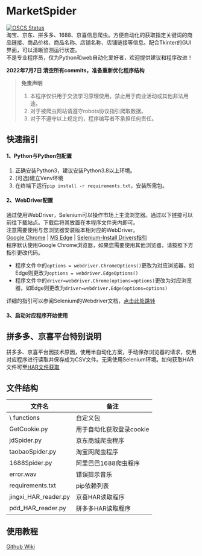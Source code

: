 # MarketSpider

[![OSCS Status](https://www.oscs1024.com/platform/badge/zhangjiancong/MarketSpider.svg?size=small)](https://www.oscs1024.com/project/zhangjiancong/MarketSpider?ref=badge_small)  
淘宝、京东、拼多多、1688、京喜信息爬虫。方便自动化的获取指定关键词的商品链接、商品价格、商品名称、店铺名称、店铺链接等信息。配合Tkinter的GUI界面，可以清晰监测运行状态。  
不是专业程序员，仅为Python和web自动化爱好者，欢迎提供建议和程序改进！



**2022年7月7日 清空所有commits，准备重新优化程序结构**
> **免责声明**
> 1. 本程序仅供用于交流学习原理使用。禁止用于商业活动或其他非法用途。
> 2. 对于被爬虫网站请遵守robots协议指引爬取数据。
> 3. 对于不遵守以上规定的，程序编写者不承担任何责任。



## 快速指引

#### 1、Python与Python包配置

1. 正确安装Python3，建议安装Python3.8以上环境。
2. (可选)建立Venv环境
3. 在终端下运行`pip install -r requirements.txt`，安装所需包。

#### 2、WebDriver配置

通过使用WebDriver，Selenium可以操作市场上主流浏览器。通过以下链接可以前往下载站点。下载后将其放置在本程序文件夹内即可。  
注意需要使用与您浏览器安装版本相对应的WebDriver。  
[Google Chrome](https://chromedriver.storage.googleapis.com/index.html) |
[MS Edge](https://developer.microsoft.com/en-us/microsoft-edge/tools/webdriver/) |
[Selenium-Install Drivers指引](https://www.selenium.dev/documentation/webdriver/getting_started/install_drivers/)  
程序默认使用Google Chrome浏览器，如果您需要使用其他浏览器，请按照下方指引更改代码。

+ 程序文件中的`options = webdriver.ChromeOptions()`更改为对应浏览器，如Edge则更改为`options = webdriver.EdgeOptions()`
+ 程序文件中的`driver=webdriver.Chrome(options=options)`更改为对应浏览器，如Edge则更改为`driver=webdriver.Edge(options=options)`

详细的指引可以参阅Selenium的Webdriver文档，[点击此处跳转](https://www.selenium.dev/documentation/webdriver/getting_started/install_drivers/)
#### 3、启动对应程序开始使用

## 拼多多、京喜平台特别说明
拼多多、京喜平台因技术原因，使用半自动化方案，手动保存浏览器的请求，使用对应程序进行读取并保存成为CSV文件。无需使用Selenium环境。如何获取HAR文件可至[HAR文件获取](/docs/get_har.md)
## 文件结构

| 文件名                  | 备注              |
|----------------------|-----------------|
| \ functions          | 自定义包            |
| GetCookie.py         | 用于自动化获取登录cookie |
| jdSpider.py          | 京东商城爬虫程序        |
| taobaoSpider.py      | 淘宝网爬虫程序         |
| 1688Spider.py        | 阿里巴巴1688爬虫程序    |
| error.wav            | 错误提示音乐          |
| requirements.txt     | pip依赖列表         |
| jingxi_HAR_reader.py | 京喜HAR读取程序       |
| pdd_HAR_reader.py    | 拼多多HAR读取程序      |


## 使用教程
[Github Wiki](https://github.com/zhangjiancong/MarketSpider/wiki)
